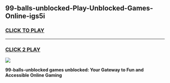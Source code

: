 
## 99-balls-unblocked-Play-Unblocked-Games-Online-igs5i
<h3>
<a href="https://premium76.site?title=99-balls-unblocked&ref=25A">CLICK TO PLAY</a></h3>
<hr>

<h3>
<a href="https://premium76.site?title=99-balls-unblocked&ref=25A">CLICK 2 PLAY</a>
  
</h3>

<a href="https://premium76.site?title=99-balls-unblocked&ref=25A"><img src="https://clearcache.store/games.png"></a>


**99-balls-unblocked games unblocked: Your Gateway to Fun and Accessible Online Gaming**
